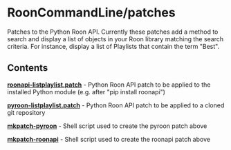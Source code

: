 RoonCommandLine/patches
=======================

Patches to the Python Roon API. Currently these patches add a method to search and display a list of objects in your Roon library matching the search criteria. For instance, display a list of Playlists that contain the term "Best".

Contents
--------

[**roonapi-listplaylist.patch**](Roon/patches/roonapi-listplaylist.patch) - Python Roon API patch to be applied to the installed Python module (e.g. after "pip install roonapi")

[**pyroon-listplaylist.patch**](Roon/patches/pyroon-listplaylist.patch) - Python Roon API patch to be applied to a cloned git repository

[**mkpatch-pyroon**](Roon/patches/mkpatch-pyroon) - Shell script used to create the pyroon patch above

[**mkpatch-roonapi**](Roon/patches/mkpatch-roonapi) - Shell script used to create the roonapi patch above
